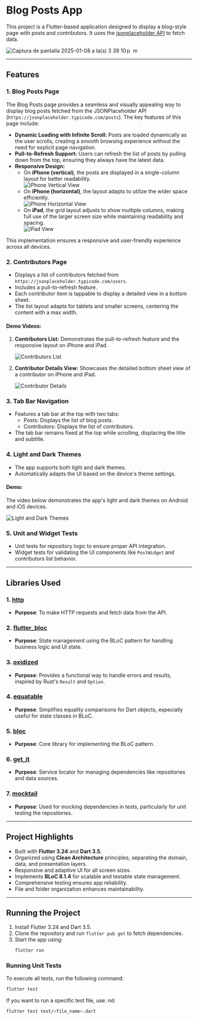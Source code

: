 

# Blog Posts App

This project is a Flutter-based application designed to display a blog-style page with posts and contributors. It uses the [jsonplaceholder API](https://jsonplaceholder.typicode.com/) to fetch data.


![Captura de pantalla 2025-01-08 a la(s) 3 39 10 p  m](https://github.com/user-attachments/assets/69e57e7f-7754-4c12-aba3-ec62dc6be0ba)



---

## Features

### 1. **Blog Posts Page**

The Blog Posts page provides a seamless and visually appealing way to display blog posts fetched from the JSONPlaceholder API (`https://jsonplaceholder.typicode.com/posts`). The key features of this page include:

- **Dynamic Loading with Infinite Scroll:** Posts are loaded dynamically as the user scrolls, creating a smooth browsing experience without the need for explicit page navigation.
- **Pull-to-Refresh Support:** Users can refresh the list of posts by pulling down from the top, ensuring they always have the latest data.
- **Responsive Design:** 
  - On **iPhone (vertical)**, the posts are displayed in a single-column layout for better readability.  
    ![iPhone Vertical View](https://github.com/user-attachments/assets/45dec839-bc40-435c-9ee2-6965f4bb3bf5)
  - On **iPhone (horizontal)**, the layout adapts to utilize the wider space efficiently.  
    ![iPhone Horizontal View](https://github.com/user-attachments/assets/cbcd6338-3d94-46f6-b788-fd35c7f96043)
  - On **iPad**, the grid layout adjusts to show multiple columns, making full use of the larger screen size while maintaining readability and spacing.  
    ![iPad View](https://github.com/user-attachments/assets/dce3848a-a370-4292-bdfa-46fd9726ce23)

This implementation ensures a responsive and user-friendly experience across all devices.


### 2. **Contributors Page**
- Displays a list of contributors fetched from `https://jsonplaceholder.typicode.com/users`.
- Includes a pull-to-refresh feature.
- Each contributor item is tappable to display a detailed view in a bottom sheet.
- The list layout adapts for tablets and smaller screens, centering the content with a max width.

#### Demo Videos:
1. **Contributors List:** Demonstrates the pull-to-refresh feature and the responsive layout on iPhone and iPad. 
 


   ![Contributors List](https://github.com/user-attachments/assets/787ac5f7-7818-4331-83c0-20a1d625e131)

   
2. **Contributor Details View:** Showcases the detailed bottom sheet view of a contributor on iPhone and iPad.  


   ![Contributor Details](https://github.com/user-attachments/assets/eac6500c-8c2d-442b-b2fb-fe08020595c0)






### 3. **Tab Bar Navigation**
- Features a tab bar at the top with two tabs:
  - Posts: Displays the list of blog posts.
  - Contributors: Displays the list of contributors.
- The tab bar remains fixed at the top while scrolling, displacing the title and subtitle.

### 4. **Light and Dark Themes**
- The app supports both light and dark themes.
- Automatically adapts the UI based on the device's theme settings.

#### Demo:
The video below demonstrates the app's light and dark themes on Android and iOS devices.  

![Light and Dark Themes](https://github.com/user-attachments/assets/2e51733f-81bc-4afe-86f2-d0c2c099c252)


### 5. **Unit and Widget Tests**
- Unit tests for repository logic to ensure proper API integration.
- Widget tests for validating the UI components like `PostWidget` and contributors list behavior.


---

## Libraries Used

### 1. **[http](https://pub.dev/packages/http)**
- **Purpose**: To make HTTP requests and fetch data from the API.

### 2. **[flutter_bloc](https://pub.dev/packages/flutter_bloc)**
- **Purpose**: State management using the BLoC pattern for handling business logic and UI state.

### 3. **[oxidized](https://pub.dev/packages/oxidized)**
- **Purpose**: Provides a functional way to handle errors and results, inspired by Rust's `Result` and `Option`.

### 4. **[equatable](https://pub.dev/packages/equatable)**
- **Purpose**: Simplifies equality comparisons for Dart objects, especially useful for state classes in BLoC.

### 5. **[bloc](https://pub.dev/packages/bloc)**
- **Purpose**: Core library for implementing the BLoC pattern.

### 6. **[get_it](https://pub.dev/packages/get_it)**
- **Purpose**: Service locator for managing dependencies like repositories and data sources.

### 7. **[mocktail](https://pub.dev/packages/mocktail)**
- **Purpose**: Used for mocking dependencies in tests, particularly for unit testing the repositories.

---

## Project Highlights

- Built with **Flutter 3.24** and **Dart 3.5**.
- Organized using **Clean Architecture** principles, separating the domain, data, and presentation layers.
- Responsive and adaptive UI for all screen sizes.
- Implements **BLoC 8.1.4** for scalable and testable state management.
- Comprehensive testing ensures app reliability.
- File and folder organization enhances maintainability.

---

## Running the Project

1. Install Flutter 3.24 and Dart 3.5.
2. Clone the repository and run `flutter pub get` to fetch dependencies.
3. Start the app using:
   ```bash
   flutter run

### Running Unit Tests

To execute all tests, run the following command:
  ```bash
  flutter test
```

If you want to run a specific test file, use:
nd:
  ```bash
  flutter test test/<file_name>.dart
```

